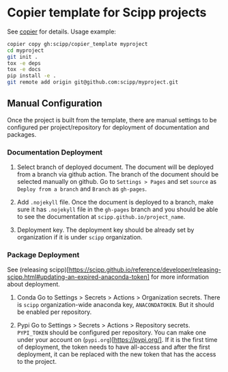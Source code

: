 # Copier template for Scipp projects

See [copier](https://copier.readthedocs.io/en/stable/) for details.
Usage example:

```sh
copier copy gh:scipp/copier_template myproject
cd myproject
git init .
tox -e deps
tox -e docs
pip install -e .
git remote add origin git@github.com:scipp/myproject.git
```

## Manual Configuration
Once the project is built from the template, there are manual settings to be configured per project/repository for deployment of documentation and packages.

### Documentation Deployment
1. Select branch of deployed document.
  The document will be deployed from a branch via github action.
  The branch of the document should be selected manually on github.
  Go to `Settings > Pages` and set `source` as  `Deploy from a branch` and `Branch` as `gh-pages`.

2. Add `.nojekyll` file.
  Once the document is deployed to a branch, make sure it has `.nojekyll` file in the `gh-pages` branch and you should be able to see the documentation at `scipp.github.io/project_name`.

3. Deployment key.
  The deployment key should be already set by organization if it is under `scipp` organization.

### Package Deployment
See (releasing scipp)[https://scipp.github.io/reference/developer/releasing-scipp.html#updating-an-expired-anaconda-token] for more information about deployment.

1. Conda
Go to Settings > Secrets > Actions > Organization secrets.
There is `scipp` organization-wide anaconda key, `ANACONDATOKEN`. But it should be enabled per repository.

2. Pypi
Go to Settings > Secrets > Actions > Repository secrets.
`PYPI_TOKEN` should be configured per repository.
You can make one under your account on (`pypi.org`)[https://pypi.org/].
If it is the first time of deployment, the token needs to have all-access and after the first deployment, it can be replaced with the new token that has the access to the project.
